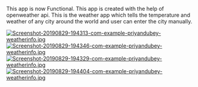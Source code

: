 This app is now Functional.
This app is created with the help of openweather api.
This is the weather app which tells the temperature and weather of any city around the world
and user can enter the city manually. 

[![Screenshot-20190829-194313-com-example-priyandubey-weatherinfo.jpg](https://i.postimg.cc/WpDX8C8S/Screenshot-20190829-194313-com-example-priyandubey-weatherinfo.jpg)](https://postimg.cc/rzk1Fhvt)
[![Screenshot-20190829-194346-com-example-priyandubey-weatherinfo.jpg](https://i.postimg.cc/zXCwPrgw/Screenshot-20190829-194346-com-example-priyandubey-weatherinfo.jpg)](https://postimg.cc/gn06n14r)
[![Screenshot-20190829-194329-com-example-priyandubey-weatherinfo.jpg](https://i.postimg.cc/zGdg9XXh/Screenshot-20190829-194329-com-example-priyandubey-weatherinfo.jpg)](https://postimg.cc/qN3qKrKB)
[![Screenshot-20190829-194404-com-example-priyandubey-weatherinfo.jpg](https://i.postimg.cc/9Qf4t5tQ/Screenshot-20190829-194404-com-example-priyandubey-weatherinfo.jpg)](https://postimg.cc/Lnr62Wbc)
